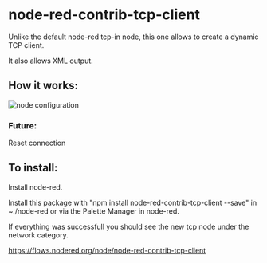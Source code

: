 # node-red-contrib-tcp-client

Unlike the default node-red tcp-in node, this one allows to create a dynamic TCP client.

It also allows XML output.

## How it works:

![node configuration](https://raw.githubusercontent.com/tiagordc/node-red-contrib-tcp-client/master/edit.png)

### Future:

Reset connection

## To install: 

Install node-red.

Install this package with "npm install node-red-contrib-tcp-client --save" in ~./node-red or via the Palette Manager in node-red.

If everything was successfull you should see the new tcp node under the network category.

https://flows.nodered.org/node/node-red-contrib-tcp-client
